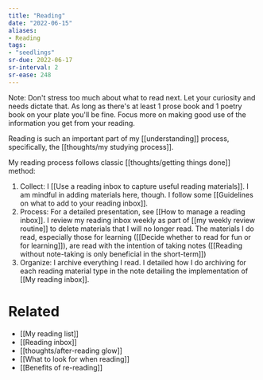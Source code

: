```yaml
---
title: "Reading"
date: "2022-06-15"
aliases:
- Reading
tags:
- "seedlings"
sr-due: 2022-06-17
sr-interval: 2
sr-ease: 248
---
```


Note: Don't stress too much about what to read next. Let your curiosity and needs dictate that. As long as there's at least 1 prose book and 1 poetry book on your plate you'll be fine. Focus more on making good use of the information you get from your reading.

Reading is such an important part of my [[understanding]] process, specifically, the [[thoughts/my studying process]].

My reading process follows classic [[thoughts/getting things done]] method:

1. Collect: I [[Use a reading inbox to capture useful reading materials]]. I am mindful in adding materials here, though. I follow some [[Guidelines on what to add to your reading inbox]].
3. Process: For a detailed presentation, see [[How to manage a reading inbox]]. I review my reading inbox weekly as part of [[my weekly review routine]] to delete materials that I will no longer read. The materials I do read, especially those for learning ([[Decide whether to read for fun or for learning]]), are read with the intention of taking notes ([[Reading without note-taking is only beneficial in the short-term]])
4. Organize: I archive everything I read. I detailed how I do archiving for each reading material type in the note detailing the implementation of [[My reading inbox]].

# Related

- [[My reading list]]
- [[Reading inbox]]
- [[thoughts/after-reading glow]]
- [[What to look for when reading]]
- [[Benefits of re-reading]]